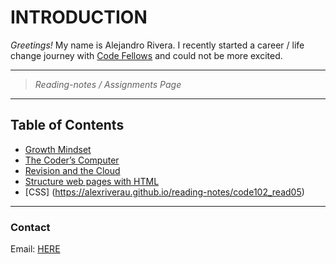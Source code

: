 # INTRODUCTION

_Greetings!_ My name is Alejandro Rivera. I recently started a career / life change journey with [Code Fellows](https://www.codefellows.org/) and could not be more excited.

---

> _Reading-notes / Assignments Page_

---

## Table of Contents

* [Growth Mindset](https://alexriverau.github.io/reading-notes/code102_read01)
* [The Coder’s Computer](https://alexriverau.github.io/reading-notes/code102_read02)
* [Revision and the Cloud](https://alexriverau.github.io/reading-notes/code102_read03)
* [Structure web pages with HTML](https://alexriverau.github.io/reading-notes/code102_read04)
* [CSS] (https://alexriverau.github.io/reading-notes/code102_read05)

---

### Contact

Email: [HERE](mailto:alexrivera78@gmail.com)
